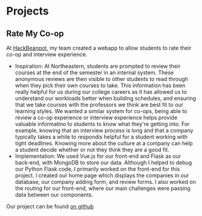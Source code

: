 # Projects
## Rate My Co-op
At [HackBeanpot](https://hackbeanpot.com/), my team created a webapp to allow students to rate their co-op and interview experience. 
- Inspiration: At Northeastern, students are prompted to review their courses at the end of the semester in an internal system. These anonymous reviews are then visible to other students to read through when they pick their own courses to take. This information has been really helpful for us during our college careers as it has allowed us to understand our workloads better when building schedules, and ensuring that we take courses with the professors we think are best fit to our learning styles. We wanted a similar system for co-ops, being able to review a co-op experience or interview experience helps provide valuable informatino to students to know what they're getting into. For example, knowing that an interview process is long and that a company typically takes a while to respondis helpful for a student working with tight deadlines. Knowing more about the culture at a company can help a student decide whether or not they think they are a good fit.
- Implementation: We used Vue.js for our front-end and Flask as our back-end, with MongoDB to store our data. Although I helped to debug our Python Flask code, I primarily worked on the front-end for this project. I created our home page which displays the companies in our database, our company adding form, and review forms. I also worked on the routing for our front-end, where our main challenges were passing data between our components.

Our project can be found [on github](https://github.com/estern1011/trace-4-coop)
